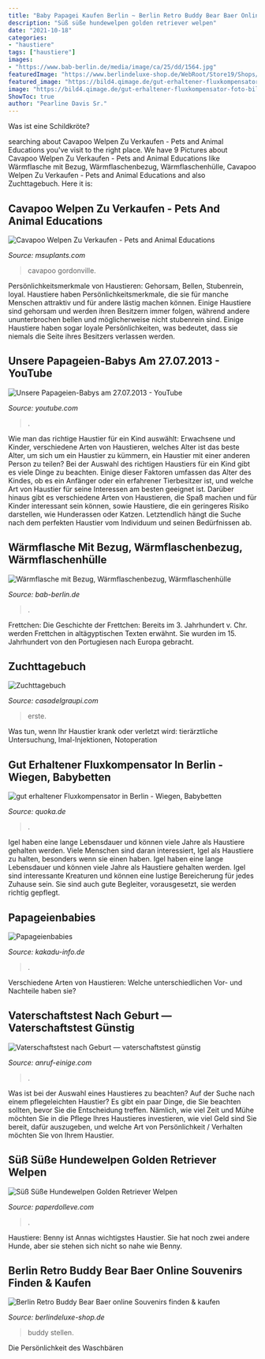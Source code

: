 ```yaml
---
title: "Baby Papagei Kaufen Berlin ~ Berlin Retro Buddy Bear Baer Online Souvenirs Finden &amp; Kaufen"
description: "Süß süße hundewelpen golden retriever welpen"
date: "2021-10-18"
categories:
- "haustiere"
tags: ["haustiere"]
images:
- "https://www.bab-berlin.de/media/image/ca/25/dd/1564.jpg"
featuredImage: "https://www.berlindeluxe-shop.de/WebRoot/Store19/Shops/63128107/4F74/FD24/267F/2B89/6B2A/C0A8/29BA/1B62/Buddy_Bear_Berlin_Retro_13.jpg"
featured_image: "https://bild4.qimage.de/gut-erhaltener-fluxkompensator-foto-bild-89833114.jpg"
image: "https://bild4.qimage.de/gut-erhaltener-fluxkompensator-foto-bild-89833114.jpg"
ShowToc: true
author: "Pearline Davis Sr."
---
```



Was ist eine Schildkröte?

	

		
searching about Cavapoo Welpen Zu Verkaufen - Pets and Animal Educations you've visit to the right place. We have 9 Pictures about Cavapoo Welpen Zu Verkaufen - Pets and Animal Educations like Wärmflasche mit Bezug, Wärmflaschenbezug, Wärmflaschenhülle, Cavapoo Welpen Zu Verkaufen - Pets and Animal Educations and also Zuchttagebuch. Here it is:
		
    
## Cavapoo Welpen Zu Verkaufen - Pets And Animal Educations

<img loading=lazy src="https://i.pinimg.com/originals/f6/f0/8e/f6f08ec2b45afe6252d7dd722c7fc83f.jpg" onerror="this.onerror=null;this.src='https://tse4.mm.bing.net/th?id=OIP.s5nbppCKOrMfgzyV-zlDeAHaJ4&amp;pid=15.1';" alt="Cavapoo Welpen Zu Verkaufen - Pets and Animal Educations">

_Source: msuplants.com_

>cavapoo gordonville. 

	

Persönlichkeitsmerkmale von Haustieren: Gehorsam, Bellen, Stubenrein, loyal.
Haustiere haben Persönlichkeitsmerkmale, die sie für manche Menschen attraktiv und für andere lästig machen können. Einige Haustiere sind gehorsam und werden ihren Besitzern immer folgen, während andere ununterbrochen bellen und möglicherweise nicht stubenrein sind. Einige Haustiere haben sogar loyale Persönlichkeiten, was bedeutet, dass sie niemals die Seite ihres Besitzers verlassen werden.

    
## Unsere Papageien-Babys Am 27.07.2013 - YouTube

<img loading=lazy src="https://i.ytimg.com/vi/K-x_zqLkOB0/maxresdefault.jpg" onerror="this.onerror=null;this.src='https://tse3.mm.bing.net/th?id=OIP.vf2v5gLsY-Uxg55jgU9ynQHaEK&amp;pid=15.1';" alt="Unsere Papageien-Babys am 27.07.2013 - YouTube">

_Source: youtube.com_

>. 

	

Wie man das richtige Haustier für ein Kind auswählt: Erwachsene und Kinder, verschiedene Arten von Haustieren, welches Alter ist das beste Alter, um sich um ein Haustier zu kümmern, ein Haustier mit einer anderen Person zu teilen?
Bei der Auswahl des richtigen Haustiers für ein Kind gibt es viele Dinge zu beachten. Einige dieser Faktoren umfassen das Alter des Kindes, ob es ein Anfänger oder ein erfahrener Tierbesitzer ist, und welche Art von Haustier für seine Interessen am besten geeignet ist. Darüber hinaus gibt es verschiedene Arten von Haustieren, die Spaß machen und für Kinder interessant sein können, sowie Haustiere, die ein geringeres Risiko darstellen, wie Hunderassen oder Katzen. Letztendlich hängt die Suche nach dem perfekten Haustier vom Individuum und seinen Bedürfnissen ab.

    
## Wärmflasche Mit Bezug, Wärmflaschenbezug, Wärmflaschenhülle

<img loading=lazy src="https://www.bab-berlin.de/media/image/ca/25/dd/1564.jpg" onerror="this.onerror=null;this.src='https://tse2.mm.bing.net/th?id=OIP.UMjeeU1_hsajWM42eIYcDQHaE8&amp;pid=15.1';" alt="Wärmflasche mit Bezug, Wärmflaschenbezug, Wärmflaschenhülle">

_Source: bab-berlin.de_

>. 

	

Frettchen: Die Geschichte der Frettchen: Bereits im 3. Jahrhundert v. Chr. werden Frettchen in altägyptischen Texten erwähnt. Sie wurden im 15. Jahrhundert von den Portugiesen nach Europa gebracht.

    
## Zuchttagebuch

<img loading=lazy src="http://www.casadelgraupi.com/assets/images/Papageienbaby_1.JPG" onerror="this.onerror=null;this.src='https://tse2.mm.bing.net/th?id=OIP.GsWC1yfaPXE3sV_cNuCamAHaE8&amp;pid=15.1';" alt="Zuchttagebuch">

_Source: casadelgraupi.com_

>erste. 

	

Was tun, wenn Ihr Haustier krank oder verletzt wird: tierärztliche Untersuchung, Imal-Injektionen, Notoperation

    
## Gut Erhaltener Fluxkompensator In Berlin - Wiegen, Babybetten

<img loading=lazy src="https://bild4.qimage.de/gut-erhaltener-fluxkompensator-foto-bild-89833114.jpg" onerror="this.onerror=null;this.src='https://tse3.mm.bing.net/th?id=OIP.v76HM_l8jPSv7Ywy3PsMrgHaLH&amp;pid=15.1';" alt="gut erhaltener Fluxkompensator in Berlin - Wiegen, Babybetten">

_Source: quoka.de_

>. 

	

Igel haben eine lange Lebensdauer und können viele Jahre als Haustiere gehalten werden.
Viele Menschen sind daran interessiert, Igel als Haustiere zu halten, besonders wenn sie einen haben. Igel haben eine lange Lebensdauer und können viele Jahre als Haustiere gehalten werden. Igel sind interessante Kreaturen und können eine lustige Bereicherung für jedes Zuhause sein. Sie sind auch gute Begleiter, vorausgesetzt, sie werden richtig gepflegt.

    
## Papageienbabies

<img loading=lazy src="http://www.kakadu-info.de/Bilder/papageienbabies/5aa.JPG" onerror="this.onerror=null;this.src='https://tse4.mm.bing.net/th?id=OIP.k5ah-SLHgprv8AD1zYp7MwAAAA&amp;pid=15.1';" alt="Papageienbabies">

_Source: kakadu-info.de_

>. 

	

Verschiedene Arten von Haustieren: Welche unterschiedlichen Vor- und Nachteile haben sie?

    
## Vaterschaftstest Nach Geburt — Vaterschaftstest Günstig

<img loading=lazy src="https://anruf-einige.com/fvua/7ajO04F1FcTKk3yEYTNmPwHaHa.jpg" onerror="this.onerror=null;this.src='https://tse3.mm.bing.net/th?id=OIP.SGGDn-ZgMGTgML6snG_m_QAAAA&amp;pid=15.1';" alt="Vaterschaftstest nach Geburt — vaterschaftstest günstig">

_Source: anruf-einige.com_

>. 

	

Was ist bei der Auswahl eines Haustieres zu beachten?
Auf der Suche nach einem pflegeleichten Haustier? Es gibt ein paar Dinge, die Sie beachten sollten, bevor Sie die Entscheidung treffen. Nämlich, wie viel Zeit und Mühe möchten Sie in die Pflege Ihres Haustieres investieren, wie viel Geld sind Sie bereit, dafür auszugeben, und welche Art von Persönlichkeit / Verhalten möchten Sie von Ihrem Haustier.

    
## Süß Süße Hundewelpen Golden Retriever Welpen

<img loading=lazy src="https://i.pinimg.com/originals/c1/28/ff/c128fffa98a2ffbe343714b0f9668a77.jpg" onerror="this.onerror=null;this.src='https://tse3.mm.bing.net/th?id=OIP.FQPGAof3RSa7k4jds52JsQHaHa&amp;pid=15.1';" alt="Süß Süße Hundewelpen Golden Retriever Welpen">

_Source: paperdolleve.com_

>. 

	

Haustiere: Benny ist Annas wichtigstes Haustier. Sie hat noch zwei andere Hunde, aber sie stehen sich nicht so nahe wie Benny.

    
## Berlin Retro Buddy Bear Baer Online Souvenirs Finden &amp; Kaufen

<img loading=lazy src="https://www.berlindeluxe-shop.de/WebRoot/Store19/Shops/63128107/4F74/FD24/267F/2B89/6B2A/C0A8/29BA/1B62/Buddy_Bear_Berlin_Retro_13.jpg" onerror="this.onerror=null;this.src='https://tse2.mm.bing.net/th?id=OIP.Gotw8iAIelWAVuzE5Iq18gHaKD&amp;pid=15.1';" alt="Berlin Retro Buddy Bear Baer online Souvenirs finden &amp; kaufen">

_Source: berlindeluxe-shop.de_

>buddy stellen. 

	

Die Persönlichkeit des Waschbären

